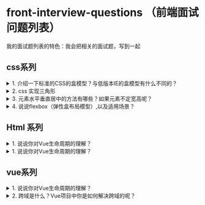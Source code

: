 # front-interview-questions （前端面试问题列表）

我的面试题列表的特色：我会把相关的面试题，写到一起

## css系列

<details>

<summary>1.  介绍一下标准的CSS的盒模型？与低版本IE的盒模型有什么不同的？</summary>


1. 定义： 在 w3c 规范中，盒子模型被定义为一个元素所占用的网页空间。

2. 组成：margin(外边距)、border(边框)、padding(内边距)、content(内容)

3. 标准盒模型、IE盒模型的区别: 在于设置 width 和 height 的时候，对应的范围不同。
   
   标准盒模型： width = content
   
   IE盒模型：   width = content + padding + border

</details>
<details>

<summary>2.  css 实现三角形</summary>


```
div {
    width: 0;
    height: 0;
    border-top: 50px solid pink;
    border-left: 50px solid transparent;
    border-right: 50px solid transparent;
  }
/**使用边框实现*/
```
**进阶：实现一个空心三角形**
```


```
</details>
<details>

<summary>3.  元素水平垂直居中的方法有哪些？如果元素不定宽高呢？</summary>

```
/**使用边框实现*/

```

</details>
<details>

<summary>4.  说说flexbox（弹性盒布局模型）,以及适用场景？</summary>

```
/**使用边框实现*/

```

</details>

## Html 系列
<details>

<summary>1.  说说你对Vue生命周期的理解？</summary>

### You can add a header

You can add text within a collapsed section. 

You can add an image or a code block, too.

```ruby
   puts "Hello World"
```
![图片描述](http://example.com/image.png)

</details>

<details>

<summary>1.  说说你对Vue生命周期的理解？</summary>

### You can add a header

You can add text within a collapsed section. 

You can add an image or a code block, too.

```ruby
   puts "Hello World"
```
![图片描述](http://example.com/image.png)

</details>

## vue系列

<details>

<summary>1.  说说你对Vue生命周期的理解？</summary>

### You can add a header

You can add text within a collapsed section. 

You can add an image or a code block, too.

```ruby
   puts "Hello World"
```
![图片描述](http://example.com/image.png)

</details>
<details>

<summary>2.  跨域是什么？Vue项目中你是如何解决跨域的呢？</summary>

1. 定义：跨域本质是浏览器基于**同源策略**的一种安全手段。 所谓同源（即指在同一个域）具有以下三个相同点：
   1. 协议相同（protocol）
   2. 主机相同（host）
   3. 端口相同（port）
2. 解决跨域
   1. JSONP
   2. CORS
   3. Proxy
</details>


